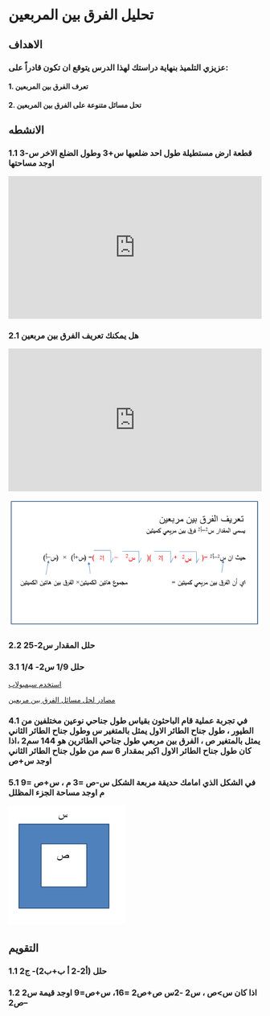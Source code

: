 # تحليل الفرق بين المربعين

## الاهداف

### عزيزي التلميذ بنهاية دراستك لهذا الدرس يتوقع ان تكون قادراً على:

#### 1. تعرف الفرق بين المربعين

#### 2. تحل مسائل متنوعة على الفرق بين المربعين

## الانشطه

### 1.1 قطعة ارض مستطيلة طول احد ضلعيها س+3 وطول الضلع الاخر س-3 اوجد مساحتها

<div style="position: relative; padding-bottom: 56.25%; height: 0; overflow: hidden;">
  <iframe style="position: absolute; top: 0; left: 0; width: 100%; height: 100%;" src="https://www.youtube.com/embed/1f_GpYkp3ms" frameborder="0" allow="accelerometer; autoplay; clipboard-write; encrypted-media; gyroscope; picture-in-picture" allowfullscreen></iframe>
</div>

### 2.1 هل يمكنك تعريف الفرق بين مربعين

<div style="position: relative; padding-bottom: 56.25%; height: 0; overflow: hidden; margin-bottom: 10px;">
  <iframe style="position: absolute; top: 0; left: 0; width: 100%; height: 100%;" src="https://www.youtube.com/embed/uhA1DSCB6ZY" frameborder="0" allow="accelerometer; autoplay; clipboard-write; encrypted-media; gyroscope; picture-in-picture" allowfullscreen></iframe>
</div>

![2.1](../Images/lec4-1.png)

### 2.2 حلل المقدار س2-25

### 3.1 حلل 1/9 س2- 1/4

<a href="https://ar.symbolab.com/" target="_blank">استخدم سيمبولاب</a>

<a href="https://1.bp.blogspot.com/-Dk5I20fWbPg/YHCs0xdaq4I/AAAAAAAAB6E/0X7E-Jz2iPArPF64jdLp2ZPh3gqARXHNACLcBGAsYHQ/s1227/%25D8%25A7%25D9%2585%25D8%25AA%25D8%25AD%25D8%25A7%25D9%2586.png" target="_blank"> مصادر لحل مسائل الفرق بين مربعين</a>

### 4.1 في تجربة عملية قام الباحثون بقياس طول جناحي نوعين مختلفين من الطيور ، طول جناح الطائر الاول يمثل بالمتغير س وطول جناح الطائر الثاني يمثل بالمتغير ص ، الفرق بين مربعي طول جناحي الطائرين هو 144 سم2 ،اذا كان طول جناح الطائر الاول اكبر بمقدار 6 سم من طول جناح الطائر الثاني اوجد س+ص

### 5.1 في الشكل الذي امامك حديقة مربعة الشكل س-ص =3 م ، س+ص =9 م اوجد مساحة الجزء المظلل

![5.1](../Images/lec4-2.png)

## التقويم

### 1.1 حلل (أ2-2 أ ب+ب2)- ج2

### 1.2 اذا كان س>ص ، س2 -2س ص+ص2 =16، س+ص=9 اوجد قيمة س2 –ص2
